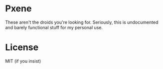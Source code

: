 Pxene
=====
These aren't the droids you're looking for. Seriously, this is undocumented and barely
functional stuff for my personal use.

License
=======
MIT (if you insist)
